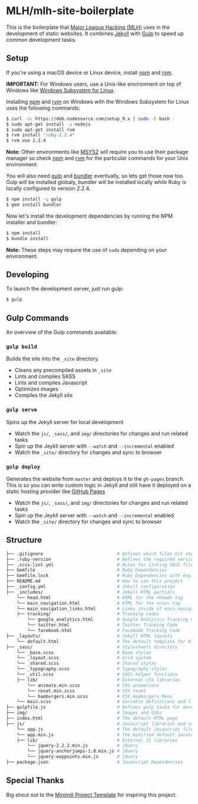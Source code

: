 # MLH/mlh-site-boilerplate

This is the boilerplate that [Major League Hacking (MLH)][mlh] uses in the
development of static websites.  It combines [Jekyll][jekyll] with
[Gulp][gulp] to speed up common development tasks.

## Setup

If you're using a macOS device or Linux device, install [npm][npm-install] and [rvm][rvm].

**IMPORTANT:** For Windows users, use a  Unix-like environment on top of 
Windows like [Windows Subsystem for Linux][bash-windows].

Installing [npm][npm-bash] and [rvm][rvm-install] on Windows with the 
Windows Subsystem for Linux uses the following commands:

```bash
$ curl -sL https://deb.nodesource.com/setup_9.x | sudo -E bash -
$ sudo apt-get install -y nodejs
$ sudo apt-get install rvm
$ rvm install "ruby-2.2.4"
$ rvm use 2.2.4
```

**Note:** Other environments like [MSYS2][msys2] will require you to use
their package manager so check [npm][npm-bash] and [rvm][rvm-install] for
the particular commands for your Unix environment.

You will also need [gulp][gulp] and [bundler][bundler] eventually, so lets get
those now too. Gulp will be installed globaly, bundler will be installed
locally while Ruby is locally configured to version 2.2.4.

```bash
$ npm install -g gulp
$ gem install bundler
```

Now let's install the development dependencies by running the NPM installer and
bundler:

```bash
$ npm install
$ bundle install
```

**Note:** These steps may require the use of `sudo` depending on your
environment.

## Developing

To launch the development server, just run gulp:

```bash
$ gulp
```

## Gulp Commands

An overview of the Gulp commands available:

### `gulp build`

Builds the site into the `_site` directory.

 - Cleans any precompiled assets in `_site`
 - Lints and compiles SASS
 - Lints and compiles Javascript
 - Optimizes images
 - Compiles the Jekyll site

### `gulp serve`

Spins up the Jekyll server for local development

 - Watch the `js/`, `_sass/`, and `img/` directories for changes and run
   related tasks
 - Spin up the Jeykll server with `--watch` and `--incremental` enabled
 - Watch the `_site/` directory for changes and sync to browser

### `gulp deploy`

Generates the website from `master` and deploys it to the `gh-pages` branch. This is so you can write custom logic in Jekyll and still have it deployed on a static hosting provider like [GitHub Pages][github-pages]

 - Watch the `js/`, `_sass/`, and `img/` directories for changes and run
   related tasks
 - Spin up the Jeykll server with `--watch` and `--incremental` enabled
 - Watch the `_site/` directory for changes and sync to browser

## Structure

```bash
├── .gitignore                            # Defines which files Git should diregard
├── .ruby-version                         # Defines the required version of Ruby
├── .scss-lint.yml                        # Rules for linting SASS files
├── Gemfile                               # Ruby Dependencies
├── Gemfile.lock                          # Ruby Dependencies with explicit versions
├── README.md                             # How to use this project
├── _config.yml                           # Jekyll configuration
├── _includes/                            # Jekyll HTML partials
    └── head.html                         # HTML for the <head> tag
    └── main_navigation.html              # HTML for the <nav> tag
    └── main_navigation_links.html        # Links inside of main_navigation.html
    ├── tracking/                         # Tracking codes
        └── google_analytics.html         # Google Analytics Tracking Code
        └── twitter.html                  # Twitter Tracking Code
        └── facebook.html                 # Facebook Tracking Code
├── _layouts/                             # Jekyll HTML layouts
    └── default.html                      # The default template for HTML pages
├── _sass/                                # Stylesheets directory
    └── _base.scss                        # Base styles
    └── _layout.scss                      # Grid system
    └── _shared.scss                      # Shared styles
    └── _typography.scss                  # Typography styles
    └── _util.scss                        # SASS helper functions
    ├── lib/                              # External CSS libraries
        └── animate.min.scss              # CSS animations
        └── reset.min.scss                # CSS reset
        └── hamburgers.min.scss           # CSS Hamburgers Menu
    └── main.scss                         # Variable definitions and list of SASS partials to compile
├── gulpfile.js                           # Defines gulp tasks for development
├── img/                                  # Images and SVGs
├── index.html                            # The default HTML page
├── js/                                   # Javascript libraries and scripts
    └── app.js                            # The default Javascript file
    └── app.min.js                        # The minified default Javascript file
    ├── lib/                              # External JS libraries
        └── jquery-2.2.2.min.js           # jQuery
        └── jquery-anchorjumps-1.0.min.js # jQuery
        └── jquery-waypoints.min.js       # jQuery
├── package.json                          # Javascript Dependencies
```

## Special Thanks

Big shout out to the [Minimill Project Template](https://github.com/minimill/project-template)
for inspiring this project.

[mlh]: http://mlh.io
[github-pages]: https://pages.github.com
[jekyll]: https://jekyllrb.com
[gulp]: http://gulpjs.com/
[npm-install]: https://nodejs.org/en/download/
[npm-bash]: https://nodejs.org/en/download/package-manager/
[rvm]: https://rvm.io/
[rvm-install]: https://rvm.io/rvm/install
[bundler]: http://bundler.io/
[bash-windows]: https://docs.microsoft.com/en-us/windows/wsl/install-win10
[msys2]: http://www.msys2.org/